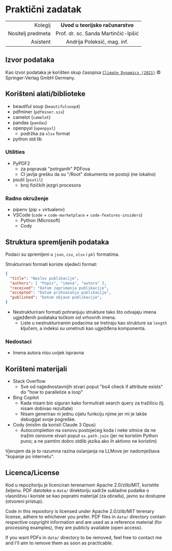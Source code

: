 # Praktični zadatak
|||
|-:|:-:|
|Kolegij|**Uvod u teorijsko računarstvo**|
|Nositelj predmeta|Prof. dr. sc. Sanda Martinčić-Ipšić|
|Asistent|Andrija Poleksić, mag. inf.|

## Izvor podataka

Kao izvor podataka je korišten skup časopisa [`Climate Dynamics (2021)`](https://link.springer.com/journal/382) © Springer-Verlag GmbH Germany.

## Korišteni alati/biblioteke

- beautiful soup (`beautifulsoup4`)
- pdfminer (`pdfminer.six`)
- camelot (`camelot`)
- pandas (`pandas`)
- openpyxl (`openpyxl`)
  - podržka za `xlsx` format
- python std lib

### Utilities

- PyPDF2
  - za popravak "potrganih" PDFova
  - CI javlja grešku da su "/Root" dokumenta ne postoji (ne lokalno)
- psutil (`psutil`)
  - broj fizičkih jezgri procesora

### Radno okruženje

- pipenv (pip + virtualenv)
- VSCode (`code` + `code-marketplace` + `code-features-insiders`)
  - Python (Microsoft)
  - Cody

## Struktura spremljenih podataka

Podaci su spremljeni u `json`, `csv`, `xlsx` i `pkl` formatima.

Strukturirani formati koriste sljedeći format:
```json
{
  "title": "Naslov publikacije",
  "authors": [ "Popis", "imena", "autora" ],
  "received": "Datum zaprimanja publikacije",
  "accepted": "Datum prihvaćanja publikacije",
  "published": "Datum objave publikacije",
}
```

- Nestrukturirani formati pohranjuju strukture tako što odvajaju imena
  ugježđenih podataka točkom od vrhovnih imena.
  - Liste u nestrukturiranim podacima se tretiraju kao strukture sa `length`
    ključem, a indeksi su umetnuti kao ugježđena komponenta.

### Nedostaci

- Imena autora nisu uvijek ispravna

## Korišteni materijali

- Stack Overflow
  - Sve od najjednostavnijih stvari poput "bs4 check if attribute exists" do
    "how to parallelize a loop"
- Bing Copilot
  - Kada nisam bio siguran kako formulirati search query za tražilicu (tj. nisam
    dobivao rezultate)
  - Nisam generirao ni jednu cijelu funkciju njime jer mi je lakše debuggat
    svoje pogreške.
- Cody (mislim da koristi Claude 3 Opus)
  - Autocompletion na osnovu postojećeg koda i neke sitnice da ne tražim osnovne
    stvari poput `os.path.join` (jer ne koristim Python puno; a ne pamtim dobro
    stdlib jezika ako ih aktivno ne koristim)

Vjerujem da je to razumna razina oslanjanja na LLMove jer nadomještava "kopanje
po internetu".

## Licenca/License

Kod u repozitoriju je licenciran terenarnom Apache 2.0/zlib/MIT, koristite
željenu. PDF datoteke u `data/` direktoriju sadrže sukladne podatke o vlasništvu
i koriste se kao popratni materijal (za obradu), javno su dostupne (otvoreni
pristup).

Code in this repository is licensed under Apache 2.0/zlib/MIT terenary license,
adhere to whichever you prefer. PDF files in `data/` directory contain
respective copyright information and are used as a reference material (for
processing examples), they are publicly available (open access).

If you want PDFs in `data/` directory to be removed, feel free to contact me and
I'll aim to remove them as soon as practicable.
